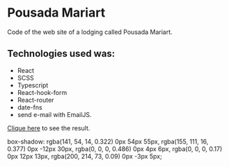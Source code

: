 # Pousada Mariart

Code of the web site of a lodging called Pousada Mariart.

## Technologies used was:

* React
* SCSS
* Typescript
* React-hook-form
* React-router
* date-fns
* send e-mail with EmailJS.

[Clique here](http://www.pousadamariart.com.br/) to see the result.


box-shadow: rgba(141, 54, 14, 0.322) 0px 54px 55px, rgba(155, 111, 16, 0.377) 0px -12px 30px,
        rgba(0, 0, 0, 0.486) 0px 4px 6px, rgba(0, 0, 0, 0.17) 0px 12px 13px, rgba(200, 214, 73, 0.09) 0px -3px 5px;
